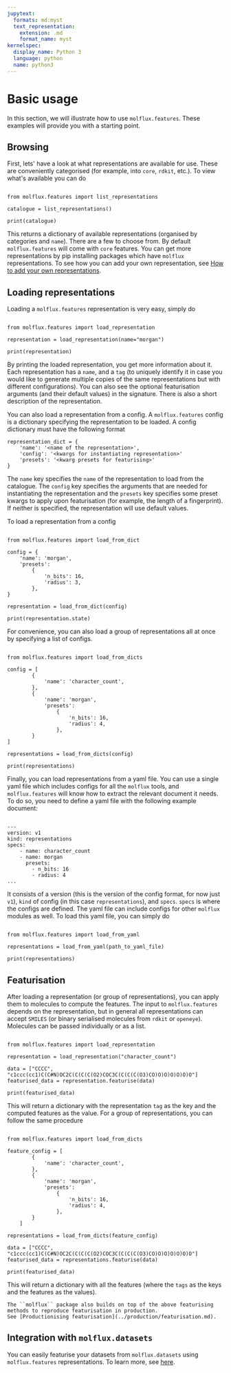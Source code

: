 ```yaml
---
jupytext:
  formats: md:myst
  text_representation:
    extension: .md
    format_name: myst
kernelspec:
  display_name: Python 3
  language: python
  name: python3
---
```


# Basic usage


In this section, we will illustrate how to use ``molflux.features``. These examples will provide you with a starting
point.


## Browsing

First, lets' have a look at what representations are available for use. These are conveniently categorised (for example,
into ``core``, ``rdkit``, etc.). To view what's available you can do

```{code-cell} ipython3

from molflux.features import list_representations

catalogue = list_representations()

print(catalogue)
```

This returns a dictionary of available representations (organised by categories and ``name``). There are a few to choose from.
By default ``molflux.features`` will come with ``core`` features. You can get more representations by pip installing packages
which have ``molflux`` representations. To see how you can add your own representation, see [How to add your own representations](how_to_add_reps.md).

## Loading representations

Loading a ``molflux.features`` representation is very easy, simply do

```{code-cell} ipython3

from molflux.features import load_representation

representation = load_representation(name="morgan")

print(representation)
```

By printing the loaded representation, you get more information about it. Each representation has a ``name``, and a ``tag``
(to uniquely identify it in case you would like to generate multiple copies of the same representations but with different
configurations). You can also see the optional featurisation arguments (and their default values) in the signature.
There is also a short description of the representation.

You can also load a representation from a config. A ``molflux.features`` config is a dictionary specifying the representation
to be loaded. A config dictionary must have the following format
```{code-block} python
representation_dict = {
    'name': '<name of the representation>',
    'config': '<kwargs for instantiating representation>'
    'presets': '<kwarg presets for featurising>'
}
```

The ``name`` key specifies the ``name``  of the representation to load from the catalogue. The ``config`` key
specifies the arguments that are needed for instantiating the representation and the ``presets`` key specifies some preset
kwargs to apply upon featurisation (for example, the length of a fingerprint). If neither is specified, the
representation will use default values.

To load a representation from a config

```{code-cell} ipython3

from molflux.features import load_from_dict

config = {
    'name': 'morgan',
    'presets':
        {
            'n_bits': 16,
            'radius': 3,
        },
}

representation = load_from_dict(config)

print(representation.state)
```

For convenience, you can also load a group of representations all at once by specifying a list of configs.

```{code-cell} ipython3

from molflux.features import load_from_dicts

config = [
        {
            'name': 'character_count',
        },
        {
            'name': 'morgan',
            'presets':
                {
                    'n_bits': 16,
                    'radius': 4,
                },
        }
]

representations = load_from_dicts(config)

print(representations)
```

Finally, you can load representations from a yaml file. You can use a single yaml file which includes configs for all the ``molflux`` tools,
and ``molflux.features`` will know how to extract the relevant document it needs. To do so, you need to define a yaml file with the
following example document:

```{code-block} yaml

---
version: v1
kind: representations
specs:
    - name: character_count
    - name: morgan
      presets:
        - n_bits: 16
        - radius: 4
...
```

It consists of a version (this is the version of the config format, for now just ``v1``), ``kind`` of config (in this case
``representations``), and ``specs``. ``specs`` is where the configs are defined. The yaml file can include
configs for other ``molflux`` modules as well. To load this yaml file, you can simply do


```{code-block} ipython3

from molflux.features import load_from_yaml

representations = load_from_yaml(path_to_yaml_file)

print(representations)
```


## Featurisation

After loading a representation (or group of representations), you can apply them to molecules to compute the features.
The input to ``molflux.features`` depends on the representation, but in general all representations can accept ``SMILES``
(or binary serialised molecules from ``rdkit`` or ``openeye``). Molecules can be passed individually or as a list.

```{code-cell} ipython3

from molflux.features import load_representation

representation = load_representation("character_count")

data = ["CCCC", "c1ccc(cc1)C(C#N)OC2C(C(C(C(O2)COC3C(C(C(C(O3)CO)O)O)O)O)O)O"]
featurised_data = representation.featurise(data)

print(featurised_data)
```

This will return a dictionary with the representation ``tag`` as the key and the computed features as the value. For a group
of representations, you can follow the same procedure

```{code-cell} ipython3

from molflux.features import load_from_dicts

feature_config = [
        {
            'name': 'character_count',
        },
        {
            'name': 'morgan',
            'presets':
                {
                    'n_bits': 16,
                    'radius': 4,
                },
        }
    ]

representations = load_from_dicts(feature_config)

data = ["CCCC", "c1ccc(cc1)C(C#N)OC2C(C(C(C(O2)COC3C(C(C(C(O3)CO)O)O)O)O)O)O"]
featurised_data = representations.featurise(data)

print(featurised_data)
```

This will return a dictionary with all the features (where the ``tags`` as the keys and the features as the values).

```{note}
The ``molflux`` package also builds on top of the above featurising methods to reproduce featurisation in production.
See [Productionising featurisation](../production/featurisation.md).
```


## Integration with ``molflux.datasets``

 You can easily featurise your datasets from ``molflux.datasets`` using ``molflux.features`` representations.
 To learn more, see [here](../datasets/featurising.md).
